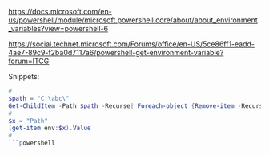 https://docs.microsoft.com/en-us/powershell/module/microsoft.powershell.core/about/about_environment_variables?view=powershell-6

https://social.technet.microsoft.com/Forums/office/en-US/5ce86ff1-eadd-4ae7-89c9-f2ba0d7117a6/powershell-get-environment-variable?forum=ITCG

Snippets:
```powershell
#
$path = "C:\abc\"
Get-ChildItem -Path $path -Recurse| Foreach-object {Remove-item -Recurse -path $_.FullName }
#
$x = "Path"
(get-item env:$x).Value
#
```powershell
